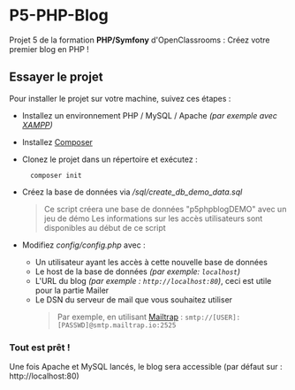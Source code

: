 # P5-PHP-Blog

Projet 5 de la formation **PHP/Symfony** d'OpenClassrooms : Créez votre premier blog en PHP !

## Essayer le projet

Pour installer le projet sur votre machine, suivez ces étapes :
- Installez un environnement PHP / MySQL / Apache *(par exemple avec [XAMPP](https://www.apachefriends.org/))*
- Installez [Composer](https://getcomposer.org/download/)
- Clonez le projet dans un répertoire et exécutez :
	
		composer init
- Créez la base de données via */sql/create_db_demo_data.sql*
	>Ce script créera une base de données "p5phpblogDEMO" avec un jeu de démo
		Les informations sur les accès utilisateurs sont disponibles au début de ce script
	
- Modifiez *config/config.php* avec :
	- Un utilisateur ayant les accès à cette nouvelle base de données
	- Le host de la base de données *(par exemple: `localhost`)*
	- L'URL du blog *(par exemple : `http://localhost:80`)*, ceci est utile pour la partie Mailer
	- Le DSN du serveur de mail que vous souhaitez utiliser
		>Par exemple, en utilisant [Mailtrap](https://mailtrap.io/) : 
		`smtp://[USER]:[PASSWD]@smtp.mailtrap.io:2525`

### Tout est prêt !
Une fois Apache et MySQL lancés, le blog sera accessible (par défaut sur : http://localhost:80)
